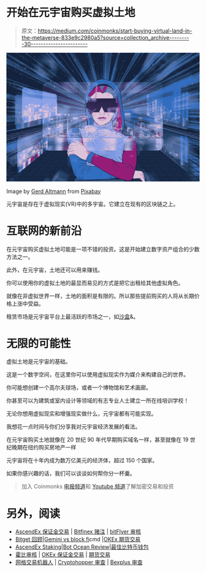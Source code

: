 # 开始在元宇宙购买虚拟土地

> 原文：<https://medium.com/coinmonks/start-buying-virtual-land-in-the-metaverse-833e9c2980a5?source=collection_archive---------30----------------------->

![](img/6ef23968b7d6d78e57ef8d13cce77275.png)

Image by [Gerd Altmann](https://pixabay.com/users/geralt-9301/?utm_source=link-attribution&utm_medium=referral&utm_campaign=image&utm_content=7252754) from [Pixabay](https://pixabay.com//?utm_source=link-attribution&utm_medium=referral&utm_campaign=image&utm_content=7252754)

元宇宙是存在于虚拟现实(VR)中的多宇宙。它建立在现有的区块链之上。

# 互联网的新前沿

在元宇宙购买虚拟土地可能是一项不错的投资。这是开始建立数字资产组合的少数方法之一。

此外，在元宇宙，土地还可以用来赚钱。

你可以使用你的虚拟土地的最显而易见的方式是把它出租给其他虚拟角色。

就像在非虚拟世界一样，土地的面积是有限的。所以那些提前购买的人将从长期价格上涨中受益。

租赁市场是元宇宙平台上最活跃的市场之一，如[沙盒](https://www.sandbox.game/en/)&。

# 无限的可能性

虚拟土地是元宇宙的基础。

这是一个数字空间，在这里你可以使用虚拟现实作为媒介来构建自己的世界。

你可能想创建一个高尔夫球场，或者一个博物馆和艺术画廊。

你甚至可以为建筑或室内设计等领域的有志专业人士建立一所在线培训学校！

无论你想用虚拟现实和增强现实做什么，元宇宙都有可能实现。

我想花一点时间与你们分享我对元宇宙经济发展的看法。

在元宇宙购买土地就像在 20 世纪 90 年代早期购买域名一样，甚至就像在 19 世纪晚期在纽约购买房地产一样

元宇宙将在十年内成为数万亿美元的经济体，超过 150 个国家。

如果你感兴趣的话，我们可以谈谈如何帮你分一杯羹。

> 加入 Coinmonks [电报频道](https://t.me/coincodecap)和 [Youtube 频道](https://www.youtube.com/c/coinmonks/videos)了解加密交易和投资

# 另外，阅读

*   [AscendEx 保证金交易](https://coincodecap.com/ascendex-margin-trading) | [Bitfinex 赌注](https://coincodecap.com/bitfinex-staking) | [bitFlyer 审核](https://coincodecap.com/bitflyer-review)
*   [Bitget 回顾](https://coincodecap.com/bitget-review)|[Gemini vs block fi](https://coincodecap.com/gemini-vs-blockfi)cmd |[OKEx 期货交易](https://coincodecap.com/okex-futures-trading)
*   [AscendEx Staking](https://coincodecap.com/ascendex-staking)|[Bot Ocean Review](https://coincodecap.com/bot-ocean-review)|[最佳比特币钱包](https://coincodecap.com/bitcoin-wallets-india)
*   [霍比审核](https://coincodecap.com/huobi-review) | [OKEx 保证金交易](https://coincodecap.com/okex-margin-trading) | [期货交易](https://coincodecap.com/futures-trading)
*   [网格交易机器人](https://coincodecap.com/grid-trading) | [Cryptohopper 审查](/coinmonks/cryptohopper-review-a388ff5bae88) | [Bexplus 审查](https://coincodecap.com/bexplus-review)